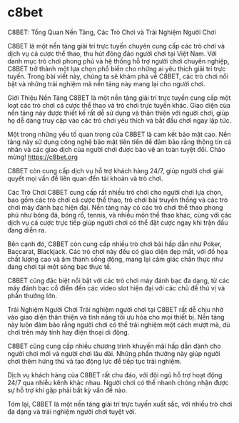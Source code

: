 # c8bet
C8BET: Tổng Quan Nền Tảng, Các Trò Chơi và Trải Nghiệm Người Chơi

C8BET là một nền tảng giải trí trực tuyến chuyên cung cấp các trò chơi và dịch vụ cá cược thể thao, thu hút đông đảo người chơi tại Việt Nam. Với danh mục trò chơi phong phú và hệ thống hỗ trợ người chơi chuyên nghiệp, C8BET trở thành một lựa chọn phổ biến cho những ai yêu thích giải trí trực tuyến. Trong bài viết này, chúng ta sẽ khám phá về C8BET, các trò chơi nổi bật và những trải nghiệm mà nền tảng này mang lại cho người chơi.

Giới Thiệu Nền Tảng
C8BET là một nền tảng giải trí trực tuyến cung cấp một loạt các trò chơi cá cược thể thao và trò chơi trực tuyến khác. Giao diện của nền tảng này được thiết kế rất dễ sử dụng và thân thiện với người chơi, giúp họ dễ dàng truy cập vào các trò chơi yêu thích và bắt đầu chơi ngay lập tức.

Một trong những yếu tố quan trọng của C8BET là cam kết bảo mật cao. Nền tảng này sử dụng công nghệ bảo mật tiên tiến để đảm bảo rằng thông tin cá nhân và các giao dịch của người chơi được bảo vệ an toàn tuyệt đối. Chào mừng! https://c8bet.org

C8BET còn cung cấp dịch vụ hỗ trợ khách hàng 24/7, giúp người chơi giải quyết mọi vấn đề liên quan đến tài khoản và trò chơi.

Các Trò Chơi
C8BET cung cấp rất nhiều trò chơi cho người chơi lựa chọn, bao gồm các trò chơi cá cược thể thao, trò chơi bài truyền thống và các trò chơi máy đánh bạc hiện đại. Nền tảng này có các trò chơi thể thao phong phú như bóng đá, bóng rổ, tennis, và nhiều môn thể thao khác, cùng với các dịch vụ cá cược trực tiếp giúp người chơi có thể đặt cược ngay khi trận đấu đang diễn ra.

Bên cạnh đó, C8BET còn cung cấp nhiều trò chơi bài hấp dẫn như Poker, Baccarat, Blackjack. Các trò chơi này đều có giao diện đẹp mắt, với đồ họa chất lượng cao và âm thanh sống động, mang lại cảm giác chân thực như đang chơi tại một sòng bạc thực tế.

C8BET cũng đặc biệt nổi bật với các trò chơi máy đánh bạc đa dạng, từ các máy đánh bạc cổ điển đến các video slot hiện đại với các chủ đề thú vị và phần thưởng lớn.

Trải Nghiệm Người Chơi
Trải nghiệm người chơi tại C8BET rất dễ chịu nhờ vào giao diện thân thiện và tính năng tối ưu hóa cho mọi thiết bị. Nền tảng này luôn đảm bảo rằng người chơi có thể trải nghiệm một cách mượt mà, dù chơi trên máy tính hay điện thoại di động.

C8BET cũng cung cấp nhiều chương trình khuyến mãi hấp dẫn dành cho người chơi mới và người chơi lâu dài. Những phần thưởng này giúp người chơi thêm hứng thú và tạo động lực để tiếp tục trải nghiệm.

Dịch vụ khách hàng của C8BET rất chu đáo, với đội ngũ hỗ trợ hoạt động 24/7 qua nhiều kênh khác nhau. Người chơi có thể nhanh chóng nhận được sự hỗ trợ khi gặp phải bất kỳ vấn đề nào.

Tóm lại, C8BET là một nền tảng giải trí trực tuyến xuất sắc, với nhiều trò chơi đa dạng và trải nghiệm người chơi tuyệt vời.



